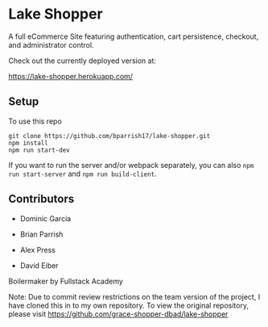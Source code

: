 # Lake Shopper

A full eCommerce Site featuring authentication, cart persistence, checkout, and administrator control.

Check out the currently deployed version at: 

https://lake-shopper.herokuapp.com/

## Setup

To use this repo

```
git clone https://github.com/bparrish17/lake-shopper.git
npm install 
npm run start-dev
```
If you want to run the server and/or webpack separately, you can also `npm run start-server` and `npm run build-client`.

## Contributors

- Dominic Garcia

- Brian Parrish

- Alex Press

- David Eiber

Boilermaker by Fullstack Academy

Note: Due to commit review restrictions on the team version of the project, I have cloned this in to my own repository. To view the original repository, please visit https://github.com/grace-shopper-dbad/lake-shopper

